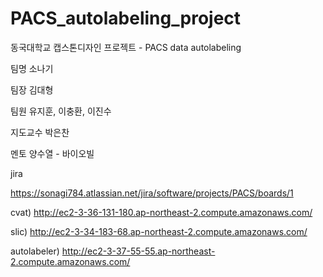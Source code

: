 # PACS_autolabeling_project
동국대학교 캡스톤디자인 프로젝트 - PACS data autolabeling

팀명 소나기

팀장 김대형

팀원 유지훈, 이충환, 이진수

지도교수 박은찬

멘토 양수열 - 바이오빌



jira

https://sonagi784.atlassian.net/jira/software/projects/PACS/boards/1

cvat)
http://ec2-3-36-131-180.ap-northeast-2.compute.amazonaws.com/

slic)
http://ec2-3-34-183-68.ap-northeast-2.compute.amazonaws.com/

autolabeler)
http://ec2-3-37-55-55.ap-northeast-2.compute.amazonaws.com/  
 
